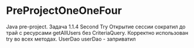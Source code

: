 # PreProjectOneOneFour
Java pre-project. Задача 1.1.4
Second Try
Открытие сессии сократил до трай с ресурсами
getAllUsers без CriteriaQuery. 
Корректно использован try во всех методах.
UserDao userDao - заприватил
